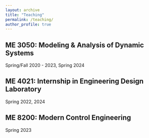 ```yaml
---
layout: archive
title: "Teaching"
permalink: /teaching/
author_profile: true
---
```


ME 3050: Modeling & Analysis of Dynamic Systems
---
Spring/Fall 2020 - 2023, Spring 2024 

ME 4021: Internship in Engineering Design Laboratory
---
Spring 2022, 2024

ME 8200: Modern Control Engineering
---
Spring 2023